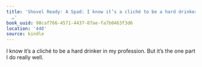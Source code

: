 ```yaml
---
title: 'Shovel Ready: A Spad: I know it’s a cliché to be a hard drinker in my profession.
  …'
book_uuid: 98caf766-4571-4437-87ae-fa7b0463f3d6
location: '448'
source: kindle
---
```


I know it’s a cliché to be a hard drinker in my profession. But it’s the one part I do really well.
